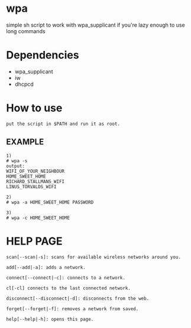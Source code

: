 # wpa
simple sh script to work with wpa_supplicant if you're lazy enough to use long commands

# Dependencies
* wpa_supplicant
* iw
* dhcpcd

# How to use
```
put the script in $PATH and run it as root.
```
## EXAMPLE
```
1)
# wpa -s
output:
WIFI_OF_YOUR_NEIGHBOUR
HOME_SWEET_HOME
RICHARD_STALLMANS_WIFI
LINUS_TORVALDS_WIFI

2)
# wpa -a HOME_SWEET_HOME PASSWORD

3)
# wpa -c HOME_SWEET_HOME
```

# HELP PAGE
```
scan[--scan|-s]: scans for available wireless networks around you.

add[--add|-a]: adds a network.

connect[--connect|-c]: connects to a network.

cl[-cl] connects to the last connected network.

disconnect[--disconnect|-d]: disconnects from the web.

forget[--forget|-f]: removes a network from saved.

help[--help|-h]: opens this page.
```
